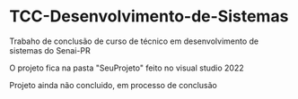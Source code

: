 # TCC-Desenvolvimento-de-Sistemas

Trabaho de conclusão de curso de técnico em desenvolvimento de sistemas do Senai-PR

O projeto fica na pasta "SeuProjeto" feito no visual studio 2022

Projeto ainda não concluido, em processo de conclusão
